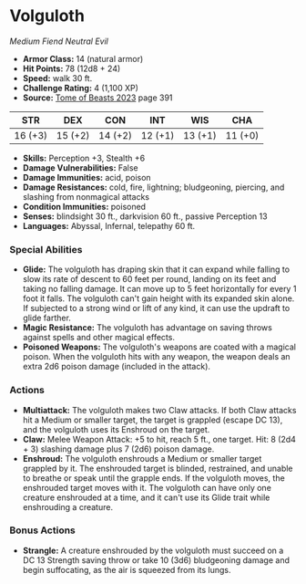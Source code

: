 # Volguloth

*Medium* *Fiend* *Neutral Evil*

- **Armor Class:** 14 (natural armor)
- **Hit Points:** 78 (12d8 + 24)
- **Speed:** walk 30 ft.
- **Challenge Rating:** 4 (1,100 XP)
- **Source:** [Tome of Beasts 2023](https://koboldpress.com/kpstore/product/tome-of-beasts-1-2023-edition/) page 391

| STR | DEX | CON | INT | WIS | CHA |
| --- | --- | --- | --- | --- | --- |
| 16 (+3) | 15 (+2) | 14 (+2) | 12 (+1) | 13 (+1) | 11 (+0) |

- **Skills:** Perception +3, Stealth +6
- **Damage Vulnerabilities:** False
- **Damage Immunities:** acid, poison
- **Damage Resistances:** cold, fire, lightning; bludgeoning, piercing, and slashing from nonmagical attacks
- **Condition Immunities:** poisoned
- **Senses:** blindsight 30 ft., darkvision 60 ft., passive Perception 13
- **Languages:** Abyssal, Infernal, telepathy 60 ft.

### Special Abilities

- **Glide:** The volguloth has draping skin that it can expand while falling to slow its rate of descent to 60 feet per round, landing on its feet and taking no falling damage. It can move up to 5 feet horizontally for every 1 foot it falls. The volguloth can't gain height with its expanded skin alone. If subjected to a strong wind or lift of any kind, it can use the updraft to glide farther.
- **Magic Resistance:** The volguloth has advantage on saving throws against spells and other magical effects.
- **Poisoned Weapons:** The volguloth's weapons are coated with a magical poison. When the volguloth hits with any weapon, the weapon deals an extra 2d6 poison damage (included in the attack).

### Actions

- **Multiattack:** The volguloth makes two Claw attacks. If both Claw attacks hit a Medium or smaller target, the target is grappled (escape DC 13), and the volguloth uses its Enshroud on the target.
- **Claw:** Melee Weapon Attack: +5 to hit, reach 5 ft., one target. Hit: 8 (2d4 + 3) slashing damage plus 7 (2d6) poison damage.
- **Enshroud:** The volguloth enshrouds a Medium or smaller target grappled by it. The enshrouded target is blinded, restrained, and unable to breathe or speak until the grapple ends. If the volguloth moves, the enshrouded target moves with it. The volguloth can have only one creature enshrouded at a time, and it can't use its Glide trait while enshrouding a creature.

### Bonus Actions

- **Strangle:** A creature enshrouded by the volguloth must succeed on a DC 13 Strength saving throw or take 10 (3d6) bludgeoning damage and begin suffocating, as the air is squeezed from its lungs.
